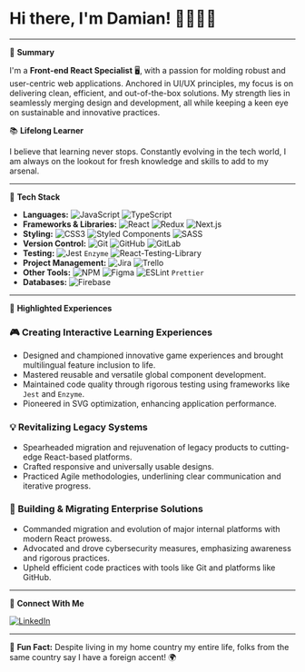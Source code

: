 # Hi there, I'm Damian! 👋🧑🏻‍💻

---

🚀 **Summary**

I'm a **Front-end React Specialist** 🖥, with a passion for molding robust and user-centric web applications. Anchored in UI/UX principles, my focus is on delivering clean, efficient, and out-of-the-box solutions. My strength lies in seamlessly merging design and development, all while keeping a keen eye on sustainable and innovative practices.

📚 **Lifelong Learner**

I believe that learning never stops. Constantly evolving in the tech world, I am always on the lookout for fresh knowledge and skills to add to my arsenal. 

---

🔧 **Tech Stack**

- **Languages:** ![JavaScript](https://img.shields.io/badge/-JavaScript-F7DF1E?style=flat-square&logo=javascript&logoColor=black) ![TypeScript](https://shields.io/badge/TypeScript-3178C6?logo=TypeScript&logoColor=FFF&style=flat-square)
- **Frameworks & Libraries:** ![React](https://img.shields.io/badge/-React-61DAFB?style=flat-square&logo=react&logoColor=white) ![Redux](https://img.shields.io/badge/redux-%23593d88.svg?style=for-the-badge&logo=redux&logoColor=white) ![Next.js](https://img.shields.io/badge/next.js-000000?style=for-the-badge&logo=nextdotjs&logoColor=white)
- **Styling:** ![CSS3](https://img.shields.io/badge/CSS3-1572B6?style=for-the-badge&logo=css3&logoColor=white) ![Styled Components](https://img.shields.io/badge/-Styled_Components-DB7093?style=flat-square&logo=styled-components&logoColor=white) ![SASS](https://img.shields.io/badge/SASS-hotpink.svg?style=for-the-badge&logo=SASS&logoColor=white)
- **Version Control:** ![Git](https://img.shields.io/badge/-Git-F05032?style=flat-square&logo=git&logoColor=white) ![GitHub](https://img.shields.io/badge/-GitHub-181717?style=flat-square&logo=github) ![GitLab](https://img.shields.io/badge/gitlab-%23181717.svg?style=for-the-badge&logo=gitlab&logoColor=white)
- **Testing:** ![Jest](https://img.shields.io/badge/-jest-%23C21325?style=for-the-badge&logo=jest&logoColor=white) `Enzyme` ![React-Testing-Library](https://img.shields.io/badge/-TestingLibrary-%23E33332?style=for-the-badge&logo=testing-library&logoColor=white)
- **Project Management:** ![Jira](https://img.shields.io/badge/jira-%230A0FFF.svg?style=for-the-badge&logo=jira&logoColor=white) ![Trello](https://img.shields.io/badge/Trello-%23026AA7.svg?style=for-the-badge&logo=Trello&logoColor=white)
- **Other Tools:** ![NPM](https://img.shields.io/badge/NPM-%23CB3837.svg?style=for-the-badge&logo=npm&logoColor=white) ![Figma](https://img.shields.io/badge/figma-%23F24E1E.svg?style=for-the-badge&logo=figma&logoColor=white) ![ESLint](https://img.shields.io/badge/ESLint-4B3263?style=for-the-badge&logo=eslint&logoColor=white) `Prettier`
- **Databases:** ![Firebase](https://camo.githubusercontent.com/5b148e7e2d5fdb541ea3cae400ea95884b75202ebe9846d996a20971602a8f01/68747470733a2f2f696d672e736869656c64732e696f2f62616467652f46697265626173652d3033394245353f7374796c653d666f722d7468652d6261646765266c6f676f3d4669726562617365266c6f676f436f6c6f723d7768697465)

---

🌟 **Highlighted Experiences**

### 🎮 Creating Interactive Learning Experiences

- Designed and championed innovative game experiences and brought multilingual feature inclusion to life.
- Mastered reusable and versatile global component development.
- Maintained code quality through rigorous testing using frameworks like `Jest` and `Enzyme`.
- Pioneered in SVG optimization, enhancing application performance.

### 💡 Revitalizing Legacy Systems

- Spearheaded migration and rejuvenation of legacy products to cutting-edge React-based platforms.
- Crafted responsive and universally usable designs.
- Practiced Agile methodologies, underlining clear communication and iterative progress.

### 🏰 Building & Migrating Enterprise Solutions

- Commanded migration and evolution of major internal platforms with modern React prowess.
- Advocated and drove cybersecurity measures, emphasizing awareness and rigorous practices.
- Upheld efficient code practices with tools like Git and platforms like GitHub.

---

🔗 **Connect With Me**

[![LinkedIn](https://img.shields.io/badge/-LinkedIn-0077B5?style=flat-square&logo=linkedin&logoColor=white)](https://www.linkedin.com/in/damian-medrano/)

---

💬 **Fun Fact:** Despite living in my home country my entire life, folks from the same country say I have a foreign accent! 🌍
